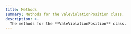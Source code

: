 ```yaml
---
title: Methods
summary: Methods for the ValeViolationPosition class.
description: >-
  The methods for the **ValeViolationPosition** class.
---
```

